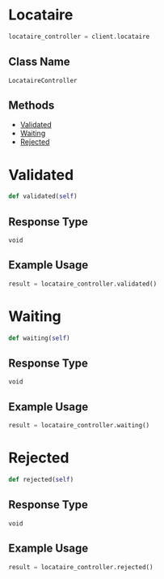 # Locataire

```python
locataire_controller = client.locataire
```

## Class Name

`LocataireController`

## Methods

* [Validated](../../doc/controllers/locataire.md#validated)
* [Waiting](../../doc/controllers/locataire.md#waiting)
* [Rejected](../../doc/controllers/locataire.md#rejected)


# Validated

```python
def validated(self)
```

## Response Type

`void`

## Example Usage

```python
result = locataire_controller.validated()
```


# Waiting

```python
def waiting(self)
```

## Response Type

`void`

## Example Usage

```python
result = locataire_controller.waiting()
```


# Rejected

```python
def rejected(self)
```

## Response Type

`void`

## Example Usage

```python
result = locataire_controller.rejected()
```

